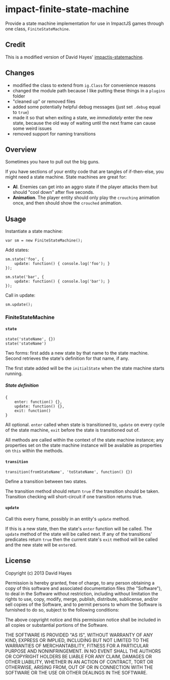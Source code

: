 # impact-finite-state-machine

Provide a state machine implementation for use in ImpactJS games through one class, `FiniteStateMachine`.

## Credit

This is a modified version of David Hayes' [impactjs-statemachine](https://github.com/drhayes/impactjs-statemachine).

## Changes

- modified the class to extend from `ig.Class` for convenience reasons
- changed the module path because I like putting these things in a `plugins` folder
- "cleaned up" or removed files
- added some potentially helpful debug messages (just set `.debug` equal to `true`)
- made it so that when exiting a state, we *immediately* enter the new state, because the old way of waiting until the next frame can cause some weird issues
- removed support for naming transitions

## Overview

Sometimes you have to pull out the big guns.

If you have sections of your entity code that are tangles of if-then-else, you might need a state machine. State machines are great for:

  * **AI**. Enemies can get into an aggro state if the player attacks them but should "cool down" after five seconds.
  * **Animation**. The player entity should only play the `crouching` animation once, and then should show the `crouched` animation.

## Usage

Instantiate a state machine:

	var sm = new FiniteStateMachine();

Add states:

	sm.state('foo', {
		update: function() { console.log('foo'); }
	});

	sm.state('bar', {
		update: function() { console.log('bar'); }
	});

Call in update:

	sm.update();

### FiniteStateMachine

#### `state`

	state('stateName', {})
	state('stateName')

Two forms: first adds a new state by that name to the state machine. Second retrieves the state's definition for that name, if any.

The first state added will be the `initialState` when the state machine starts running.

##### State definition

	{
		enter: function() {},
		update: function() {},
		exit: function()
	}

All optional. `enter` called when state is transitioned to, `update` on every cycle of the state machine, `exit` before the state is transitioned out of.

All methods are called within the context of the state machine instance; any properties set on the state machine instance will be available as properties on `this` within the methods.

#### `transition`

	transition(fromStateName', 'toStateName', function() {})

Define a transition between two states.

The transition method should return `true` if the transition should be taken. Transition checking will short-circuit if one transition returns true.

#### `update`

Call this every frame, possibly in an entity's `update` method.

If this is a new state, then the state's `enter` function will be called. The `update` method of the state will be called next. If any of the transitions' predicates return `true` then the current state's `exit` method will be called and the new state will be `enter`ed.

## License

Copyright (c) 2013 David Hayes

Permission is hereby granted, free of charge, to any person obtaining a copy of this software and associated documentation files (the "Software"), to deal in the Software without restriction, including without limitation the rights to use, copy, modify, merge, publish, distribute, sublicense, and/or sell copies of the Software, and to permit persons to whom the Software is furnished to do so, subject to the following conditions:

The above copyright notice and this permission notice shall be included in all copies or substantial portions of the Software.

THE SOFTWARE IS PROVIDED "AS IS", WITHOUT WARRANTY OF ANY KIND, EXPRESS OR IMPLIED, INCLUDING BUT NOT LIMITED TO THE WARRANTIES OF MERCHANTABILITY, FITNESS FOR A PARTICULAR PURPOSE AND NONINFRINGEMENT. IN NO EVENT SHALL THE AUTHORS OR COPYRIGHT HOLDERS BE LIABLE FOR ANY CLAIM, DAMAGES OR OTHER LIABILITY, WHETHER IN AN ACTION OF CONTRACT, TORT OR OTHERWISE, ARISING FROM, OUT OF OR IN CONNECTION WITH THE SOFTWARE OR THE USE OR OTHER DEALINGS IN THE SOFTWARE.
